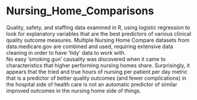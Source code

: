 # Nursing_Home_Comparisons
Quality, safety, and staffing data examined in R, using logistic regression to look for explanatory variables that are the best predictors of various clinical quality outcome measures.  Multiple Nursing Home Compare datasets from data.medicare.gov are combined and used, requiring extensive data cleaning in order to have 'tidy' data to work with.  
No easy ‘smoking gun’ causality was discovered when it came to characteristics that higher performing nursing homes share. Surprisingly, it appears that the tried and true hours of nursing per patient per day metric that is a predictor of better quality outcomes (and fewer complications) in the hospital side of health care is not an automatic predictor of similar improved outcomes in the nursing home side of things. 
